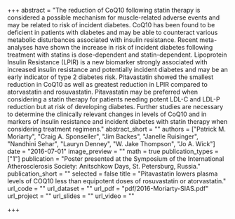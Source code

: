 +++
abstract = "The reduction of CoQ10 following statin therapy is considered a possible mechanism for muscle-related adverse events and may be related to risk of incident diabetes. CoQ10 has been found to be deficient in patients with diabetes and may be able to counteract various metabolic disturbances associated with insulin resistance. Recent meta-analyses have shown the increase in risk of incident diabetes following treatment with statins is dose-dependent and statin-dependent. Lipoprotein Insulin Resistance (LPIR) is a new biomarker strongly associated with increased insulin resistance and potentially incident diabetes and may be an early indicator of type 2 diabetes risk. Pitavastatin showed the smallest reduction in CoQ10 as well as greatest reduction in LPIR compared to atorvastatin and rosuvastatin. Pitavastatin may be preferred when considering a statin therapy for patients needing potent LDL-C and LDL-P reduction but at risk of developing diabetes. Further studies are necessary to determine the clinically relevant changes in levels of CoQ10 and in markers of insulin resistance and incident diabetes with statin therapy when considering treatment regimens."
abstract_short = ""
authors = ["Patrick M. Moriarty", "Craig A. Sponseller", "Jim Backes", "Janelle Ruisinger", "Nandhini Sehar", "Lauryn Denney", "W. Jake Thompson", "Jo A. Wick"]
date = "2016-07-01"
image_preview = ""
math = true
publication_types = ["1"]
publication = "Poster presented at the Symposium of the International Atherosclerosis Society: Anitschkow Days, St. Petersburg, Russia."
publication_short = ""
selected = false
title = "Pitavastatin lowers plasma levels of COQ10 less than equipotent doses of rosuvastatin or atorvastatin."
url_code = ""
url_dataset = ""
url_pdf = "pdf/2016-Moriarty-SIAS.pdf"
url_project = ""
url_slides = ""
url_video = ""

+++
